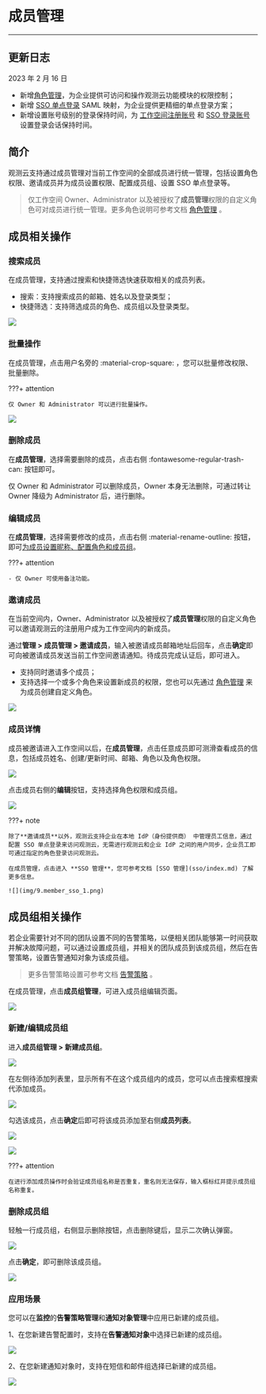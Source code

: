 # 成员管理
---

## 更新日志

2023 年 2 月 16 日

- 新增[角色管理](role-management.md)，为企业提供可访问和操作观测云功能模块的权限控制；  
- 新增 [SSO 单点登录](sso/index.md) SAML 映射，为企业提供更精细的单点登录方案；  
- 新增设置账号级别的登录保持时间，为 [工作空间注册账号](../management/account-management.md#login-hold-time) 和 [SSO 登录账号](sso/index.md#login-hold-time) 设置登录会话保持时间。

## 简介

观测云支持通过成员管理对当前工作空间的全部成员进行统一管理，包括设置角色权限、邀请成员并为成员设置权限、配置成员组、设置 SSO 单点登录等。

> 仅工作空间 Owner、Administrator 以及被授权了**成员管理**权限的自定义角色可对成员进行统一管理。更多角色说明可参考文档 [角色管理](role-management.md) 。

## 成员相关操作

### 搜索成员

在成员管理，支持通过搜索和快捷筛选快速获取相关的成员列表。

- 搜索：支持搜索成员的邮箱、姓名以及登录类型；    
- 快捷筛选：支持筛选成员的角色、成员组以及登录类型。

![](img/8.member_10.png)

### 批量操作

在成员管理，点击用户名旁的 :material-crop-square: ，您可以批量修改权限、批量删除。

???+ attention

    仅 Owner 和 Administrator 可以进行批量操作。

![](img/8.member_3.png)

### 删除成员
     
在**成员管理**，选择需要删除的成员，点击右侧 :fontawesome-regular-trash-can: 按钮即可。  

仅 Owner 和 Administrator 可以删除成员，Owner 本身无法删除，可通过转让 Owner 降级为 Administrator 后，进行删除。

### 编辑成员

在**成员管理**，选择需要修改的成员，点击右侧 :material-rename-outline: 按钮，即可<u>为成员设置昵称、配置角色和成员组</u>。

???+ attention

    - 仅 Owner 可使用备注功能。

### 邀请成员

在当前空间内，Owner、Administrator 以及被授权了**成员管理**权限的自定义角色可以邀请观测云的注册用户成为工作空间内的新成员。

通过**管理 > 成员管理 > 邀请成员**，输入被邀请成员邮箱地址后回车，点击**确定**即可向被邀请成员发送当前工作空间邀请通知。待成员完成认证后，即可进入。

- 支持同时邀请多个成员；
- 支持选择一个或多个角色来设置新成员的权限，您也可以先通过 [角色管理](role-management.md) 来为成员创建自定义角色。

![](img/8.member_1.png)

### 成员详情

成员被邀请进入工作空间以后，在**成员管理**，点击任意成员即可测滑查看成员的信息，包括成员姓名、创建/更新时间、邮箱、角色以及角色权限。

![](img/8.member_7.png)

点击成员右侧的**编辑**按钮，支持选择角色权限和成员组。

![](img/8.member_8.png)

???+ note

    除了**邀请成员**以外，观测云支持企业在本地 IdP（身份提供商） 中管理员工信息，通过配置 SSO 单点登录来访问观测云，无需进行观测云和企业 IdP 之间的用户同步，企业员工即可通过指定的角色登录访问观测云。

    在成员管理，点击进入 **SSO 管理**，您可参考文档 [SSO 管理](sso/index.md) 了解更多信息。

    ![](img/9.member_sso_1.png)

## 成员组相关操作

若企业需要针对不同的团队设置不同的告警策略，以便相关团队能够第一时间获取并解决故障问题，可以通过设置成员组，并相关的团队成员到该成员组，然后在告警策略，设置告警通知对象为该成员组。

> 更多告警策略设置可参考文档 [告警策略](../monitoring/alert-setting.md) 。

在成员管理，点击**成员组管理**，可进入成员组编辑页面。

![](img/8.member_9.png)

### 新建/编辑成员组

进入**成员组管理 > 新建成员组**。

![](img/1-member-3.jpeg)

在左侧待添加列表里，显示所有不在这个成员组内的成员，您可以点击搜索框搜索代添加成员。

![](img/1-member-4.jpeg)

勾选该成员，点击**确定**后即可将该成员添加至右侧**成员列表**。

![](img/1-member-5.jpeg)

![](img/1-member-6.jpeg)

???+ attention

    在进行添加成员操作时会验证成员组名称是否重复，重名则无法保存，输入框标红并提示成员组名称重复。

### 删除成员组

轻触一行成员组，右侧显示删除按钮，点击删除键后，显示二次确认弹窗。

![](img/1-member-1.jpeg)

点击**确定**，即可删除该成员组。

![](img/1-member-2.png)

### 应用场景

您可以在**监控**的**告警策略管理**和**通知对象管理**中应用已新建的成员组。

1、在您新建告警配置时，支持在**告警通知对象**中选择已新建的成员组。

![](img/1-member-management-1.jpeg)

2、在您新建通知对象时，支持在短信和邮件组选择已新建的成员组。

![](img/1-member-management-2.png)